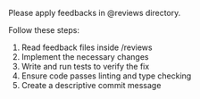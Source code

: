 Please apply feedbacks in @reviews directory.

Follow these steps:

1. Read feedback files inside /reviews
2. Implement the necessary changes
3. Write and run tests to verify the fix
4. Ensure code passes linting and type checking
5. Create a descriptive commit message